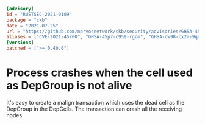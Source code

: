 ```toml
[advisory]
id = "RUSTSEC-2021-0109"
package = "ckb"
date = "2021-07-25"
url = "https://github.com/nervosnetwork/ckb/security/advisories/GHSA-45p7-c959-rgcm"
aliases = ["CVE-2021-45700", "GHSA-45p7-c959-rgcm", "GHSA-cw98-cx2m-9qqg"]
[versions]
patched = [">= 0.40.0"]
```

# Process crashes when the cell used as DepGroup is not alive 

It's easy to create a malign transaction which uses the dead cell as the DepGroup in the DepCells. The transaction can crash all the receiving nodes.
